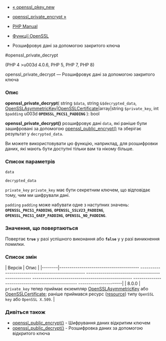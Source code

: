 - [« openssl_pkey_new](function.openssl-pkey-new.md)
- [openssl_private_encrypt »](function.openssl-private-encrypt.md)

- [PHP Manual](index.md)
- [Функції OpenSSL](ref.openssl.md)
- Розшифровує дані за допомогою закритого ключа

#openssl_private_decrypt

(PHP 4 \>u003d 4.0.6, PHP 5, PHP 7, PHP 8)

openssl_private_decrypt — Розшифровує дані за допомогою закритого
ключа

### Опис

**openssl_private_decrypt**(
string `$data`,
string `&$decrypted_data`,
[OpenSSLAsymmetricKey](class.opensslasymmetrickey.md)\|[OpenSSLCertificate](class.opensslcertificate.md)\|array\|string
`$private_key`,
int `$padding` u003d **`OPENSSL_PKCS1_PADDING`**
): bool

**openssl_private_decrypt()** розшифровує дані `data`, які
раніше були зашифровані за допомогою
[openssl_public_encrypt()](function.openssl-public-encrypt.md) та
зберігає результат у `decrypted_data`.

Ви можете використовувати цю функцію, наприклад, для розшифровки даних,
які мають бути доступні тільки вам та нікому більше.

### Список параметрів

`data`

`decrypted_data`

`private_key`
`private_key` має бути секретним ключем, що відповідає тому, чим ми
шифрували дані.

`padding`
`padding` може набувати одне з наступних значень:
**`OPENSSL_PKCS1_PADDING`**, **`OPENSSL_SSLV23_PADDING`**,
**`OPENSSL_PKCS1_OAEP_PADDING`**, **`OPENSSL_NO_PADDING`**.

### Значення, що повертаються

Повертає **`true`** у разі успішного виконання або **`false`** у
у разі виникнення помилки.

### Список змін

| Версія | Опис |
|--------|---------------------------------------- -------------------------------------------------- -------------------------------------------------- -------------------------------------------------- -------------------------------------------------- ----------------------|
| 8.0.0 | `private_key` тепер приймає екземпляр [OpenSSLAsymmetricKey](class.opensslasymmetrickey.md) або [OpenSSLCertificate](class.opensslcertificate.md); раніше приймався ресурс ([resource](language.types.resource.md)) типу `OpenSSL key` або `OpenSSL X.509`. |

### Дивіться також

- [openssl_public_encrypt()](function.openssl-public-encrypt.md) -
Шифрування даних відкритим ключем
- [openssl_public_decrypt()](function.openssl-public-decrypt.md) -
Розшифровка даних за допомогою відкритого ключа
